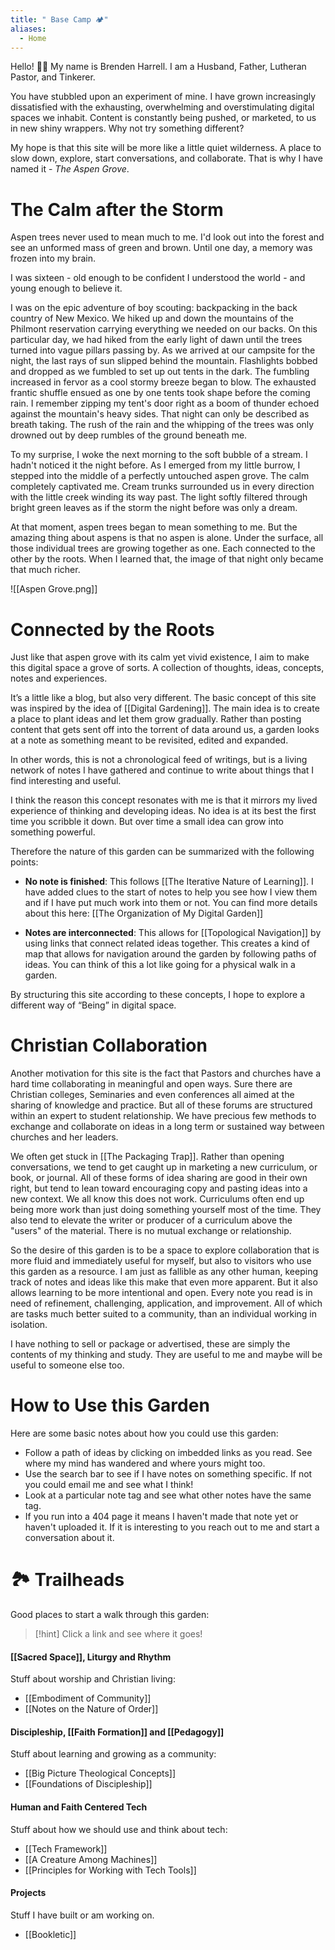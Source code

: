 ```yaml
---
title: " Base Camp 🏕️"
aliases:
  - Home
---
```


Hello! 👋🏻 
My name is Brenden Harrell. I am a Husband, Father, Lutheran Pastor, and Tinkerer.

You have stubbled upon an experiment of mine. I have grown increasingly dissatisfied with the exhausting, overwhelming and overstimulating digital spaces we inhabit. Content is constantly being pushed, or marketed, to us in new shiny wrappers. Why not try something different?

My hope is that this site will be more like a little quiet wilderness. A place to slow down, explore, start conversations, and collaborate. That is why I have named it - *The Aspen Grove*.

# The Calm after the Storm
Aspen trees never used to mean much to me. I'd look out into the forest and see an unformed mass of green and brown. Until one day, a memory was frozen into my brain. 

I was sixteen - old enough to be confident I understood the world - and young enough to believe it.  

I was on the epic adventure of boy scouting: backpacking in the back country of New Mexico. We hiked up and down the mountains of the Philmont reservation carrying everything we needed on our backs. On this particular day, we had hiked from the early light of dawn until the trees turned into vague pillars passing by. As we arrived at our campsite for the night, the last rays of sun slipped behind the mountain. Flashlights bobbed and dropped as we fumbled to set up out tents in the dark. The fumbling increased in fervor as a cool stormy breeze began to blow. The exhausted frantic shuffle ensued as one by one tents took shape before the coming rain. I remember zipping my tent's door right as a boom of thunder echoed against the mountain's heavy sides. That night can only be described as breath taking. The rush of the rain and the whipping of the trees was only drowned out by deep rumbles of the ground beneath me. 

To my surprise, I woke the next morning to the soft bubble of a stream. I hadn't noticed it the night before. As I emerged from my little burrow, I stepped into the middle of a perfectly untouched aspen grove. The calm completely captivated me. Cream trunks surrounded us in every direction with the little creek winding its way past. The light softly filtered through bright green leaves as if the storm the night before was only a dream. 

At that moment, aspen trees began to mean something to me. But the amazing thing about aspens is that no aspen is alone. Under the surface, all those individual trees are growing together as one. Each connected to the other by the roots. When I learned that, the image of that night only became that much richer.  

![[Aspen Grove.png]]

# Connected by the Roots
Just like that aspen grove with its calm yet vivid existence, I aim to make this digital space a grove of sorts. A collection of thoughts, ideas, concepts, notes and experiences. 

It’s a little like a blog, but also very different. The basic concept of this site was inspired by the idea of [[Digital Gardening]]. The main idea is to create a place to plant ideas and let them grow gradually. Rather than posting content that gets sent off into the torrent of data around us, a garden looks at a note as something meant to be revisited, edited and expanded.  

In other words, this is not a chronological feed of writings, but is a living network of notes I have gathered and continue to write about things that I find interesting and useful. 

I think the reason this concept resonates with me is that it mirrors my lived experience of thinking and developing ideas. No idea is at its best the first time you scribble it down. But over time a small idea can grow into something powerful.   

Therefore the nature of this garden can be summarized with the following points:

- **No note is finished**: This follows [[The Iterative Nature of Learning]]. I have added clues to the start of notes to help you see how I view them and if I have put much work into them or not. You can find more details about this here:  [[The Organization of My Digital Garden]]

- **Notes are interconnected**: This allows for [[Topological Navigation]] by using links that connect related ideas together. This creates a kind of map that allows for navigation around the garden by following paths of ideas. You can think of this a lot like going for a physical walk in a garden. 

By structuring this site according to these concepts, I hope to explore a different way of “Being” in digital space.

# Christian Collaboration
Another motivation for this site is the fact that Pastors and churches have a hard time collaborating in meaningful and open ways. Sure there are Christian colleges, Seminaries and even conferences all aimed at the sharing of knowledge and practice. But all of these forums are structured within an expert to student relationship. We have precious few methods to exchange and collaborate on ideas in a long term or sustained way between churches and her leaders. 

We often get stuck in [[The Packaging Trap]]. Rather than opening conversations, we tend to get caught up in marketing a new curriculum, or book, or journal. All of these forms of idea sharing are good in their own right, but tend to lean toward encouraging copy and pasting ideas into a new context. We all know this does not work. Curriculums often end up being more work than just doing something yourself most of the time. They also tend to elevate the writer or producer of a curriculum above the "users" of the material. There is no mutual exchange or relationship. 

So the desire of this garden is to be a space to explore collaboration that is more fluid and immediately useful for myself, but also to visitors who use this garden as a resource. I am just as fallible as any other human, keeping track of notes and ideas like this make that even more apparent. But it also allows learning to be more intentional and open.  Every note you read is in need of refinement, challenging, application, and improvement. All of which are tasks much better suited to a community, than an individual working in isolation.

I have nothing to sell or package or advertised, these are simply the contents of my thinking and study. They are useful to me and maybe will be useful to someone else too.

# How to Use this Garden
Here are some basic notes about how you could use this garden:
- Follow a path of ideas by clicking on imbedded links as you read. See where my mind has wandered and where yours might too. 
- Use the search bar to see if I have notes on something specific. If not you could email me and see what I think!
- Look at a particular note tag and see what other notes have the same tag.
- If you run into a 404 page it means I haven't made that note yet or haven't uploaded it. If it is interesting to you reach out to me and start a conversation about it.  

# 🏞 Trailheads

Good places to start a walk through this garden:

> [!hint]
> Click a link and see where it goes!

#### [[Sacred Space]], Liturgy and Rhythm
Stuff about worship and Christian living:
- [[Embodiment of Community]]
- [[Notes on the Nature of Order]]
#### Discipleship, [[Faith Formation]] and [[Pedagogy]]
Stuff about learning and growing as a community:
- [[Big Picture Theological Concepts]]
- [[Foundations of Discipleship]]
#### Human and Faith Centered Tech
Stuff about how we should use and think about tech:
- [[Tech Framework]]
- [[A Creature Among Machines]]
- [[Principles for Working with Tech Tools]]
#### Projects
Stuff I have built or am working on. 
- [[Bookletic]]
